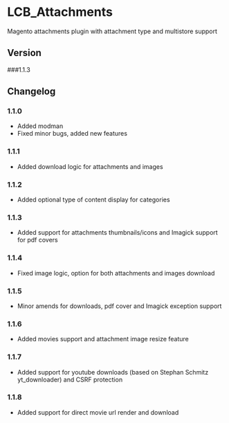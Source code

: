 # LCB_Attachments
Magento attachments plugin with attachment type and multistore support
 
## Version

###1.1.3

## Changelog

### 1.1.0

* Added modman
* Fixed minor bugs, added new features

### 1.1.1

* Added download logic for attachments and images

### 1.1.2

* Added optional type of content display for categories

### 1.1.3

* Added support for attachments thumbnails/icons and Imagick support for pdf covers

### 1.1.4

* Fixed image logic, option for both attachments and images download

### 1.1.5

* Minor amends for downloads, pdf cover and Imagick exception support

### 1.1.6

* Added movies support and attachment image resize feature

### 1.1.7

* Added support for youtube downloads (based on Stephan Schmitz yt_downloader) and CSRF protection

### 1.1.8

* Added support for direct movie url render and download